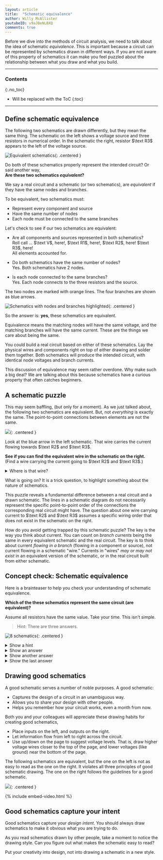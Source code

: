 ```yaml
---
layout: article
title:  "Schematic equivalence"
author: Willy McAllister
youtubeID: v9aJBeNLBXQ
comments: true
---
```


Before we dive into the methods of circuit analysis, we need to talk about the idea of schematic *equivalence*. This is important because a circuit can be represented by schematics drawn in different ways. If you are not aware of this property of schematics it can make you feel puzzled about the relationship between what you draw and what you build.

----

### Contents
{:.no_toc}

* Will be replaced with the ToC
{:toc}

----

## Define schematic equivalence

The following two schematics are drawn differently, but they mean the same thing. The schematic on the left shows a voltage source and three resistors in numerical order. In the schematic the right, resistor $\text R3$ appears to the left of the voltage source. 

![Equivalent schematics](https://ka-perseus-images.s3.amazonaws.com/9e11f1c3ce816b5532169dd12990d44fb99755ad.svg){: .centered }

Do both of these schematics properly represent the intended circuit? Or said another way,  
**Are these two schematics *equivalent*?** 

We say a real circuit and a schematic (or two schematics), are *equivalent* if they have the same nodes and branches.

To be equivalent, two schematics must:

* Represent every component and source
* Have the same number of nodes
* Each node must be connected to the same branches

Let's check to see if our two schematics are equivalent: 

* Are all components and sources represented in both schematics?  
Roll call ... $\text V$, here!, $\text R1$, here!, $\text R2$, here! $\text R3$, here!  
All elements accounted for.

* Do both schematics have the same number of nodes?  
Yes. Both schematics have $2$ nodes.

* Is each node connected to the same branches?  
Yes. Each node connects to the three resistors and the source. 

The two nodes are marked with orange lines. The four branches are shown as blue arrows. 

![Schematics with nodes and branches highlighted](https://ka-perseus-images.s3.amazonaws.com/25351ae935dc08c0fd48aa419f55624fee2df17b.svg){: .centered }

So the answer is: **yes**, these schematics are equivalent. 

Equivalence means the matching nodes will have the same voltage, and the matching branches will have the same current. These are the things we care about being the same.

You could build a real circuit based on either of these schematics. Lay the physical wires and components right on top of either drawing and solder them together. Both schematics will produce the intended circuit, with identical node voltages and branch currents.
 
This discussion of equivalence may seem rather overdone. Why make such a big deal? We are talking about this because schematics have a curious property that often catches beginners. 

## A schematic puzzle

This may seem baffling, (but only for a moment). As we just talked about, the following two schematics are equivalent. But, not *everything* is exactly the same. The point-to-point connections between elements are not the same.

![](https://ka-perseus-images.s3.amazonaws.com/059c2b3c07e481522a34a9f092b8c3e044687b80.svg){: .centered }

Look at the blue arrow in the left schematic. That wire carries the current flowing towards  $\text R2$ and $\text R3$. 

**See if you can find the equivalent wire in the schematic on the right.**  
(Find a wire carrying the current going to $\text R2$ and $\text R3$.)

<details>
<summary>Where is that wire?</summary>
<p>It is not there! There is no wire in the schematic on the right with the combined current flowing to  $\text R2$ and $\text R3$. This is so strange!</p>
</details>

What is going on? It is a trick question, to highlight something about the nature of schematics.

This puzzle reveals a fundamental difference between a real circuit and a drawn schematic. The lines in a schematic diagram do not necessarily represent the specific point-to-point order of the connections the corresponding real circuit might have. The question about one wire carrying current to $\text R2$ and $\text R3$ assumes a specific wiring order that does not exist in the schematic on the right.

How do you avoid getting trapped by this schematic puzzle? The key is the way you think about current. You can count on *branch currents* being the same in every equivalent schematic and the real circuit. The key is to think about current *flowing in a branch* (flowing in a component or source), not current flowing in a schematic "wire." Currents in "wires" *may or may not exist* in an equivalent version of the schematic, or in the real circuit built from either schematic.

## Concept check: Schematic equivalence

Here is a brainteaser to help you check your understanding of schematic equivalence.

**Which of the these schematics represent the same circuit (are equivalent)?**

Assume all resistors have the same value. Take your time. This isn't simple.  
>Hint: There are three answers.  

![8 schematics](https://ka-perseus-images.s3.amazonaws.com/0dc044215b90605678eccefe7592d3d2f2fb812c.svg){: .centered }

<details>
<summary>Show a hint</summary>
 <p>Trace the branches and nodes starting from a consistent place in each circuit, like for example the $+$ terminal of the voltage source.  Follow the branch and node pattern of each circuit to find the ones that match.</p>
 </details>

<details>
<summary>Show an answer</summary>
<p>A = G</p>
</details>

<details>
<summary>Show another answer</summary>
<p>C = F = H</p>
</details>

<details>
<summary>Show the last answer</summary>
<p>B = D = E</p>
</details>

## Drawing good schematics

A good schematic serves a number of noble purposes. A good schematic:

* Captures the design of a circuit in an unambiguous way.
* Allows you to share your design with other people.
* Helps you remember how your circuit works, even a month from now.

Both you and your colleagues will appreciate these drawing habits for creating good schematics,

* Place inputs on the left, and outputs on the right. 
* Let information flow from left to right across the circuit.
* Use up/down on the page to suggest voltage levels. That is, draw higher voltage wires closer to the top of the page, and lower voltages (like ground) near the bottom of the page.

The following schematics are equivalent, but the one on the left is not as easy to read as the one on the right. It violates all three principles of good schematic drawing. The one on the right follows the guidelines for a good schematic.

![](https://ka-perseus-images.s3.amazonaws.com/96485f35a789b7deec56c3abe11721713fef7b87.svg){: .centered }

{% include embed-video.html %}

## Good schematics capture your intent

Good schematics capture your *design intent*. You should always draw schematics to make it obvious what you are trying to do. 

As you read schematics drawn by other people, take a moment to notice the drawing style. Can you figure out what makes the schematic easy to read? 

Put your creativity into design, not into drawing a schematic in a new style.
